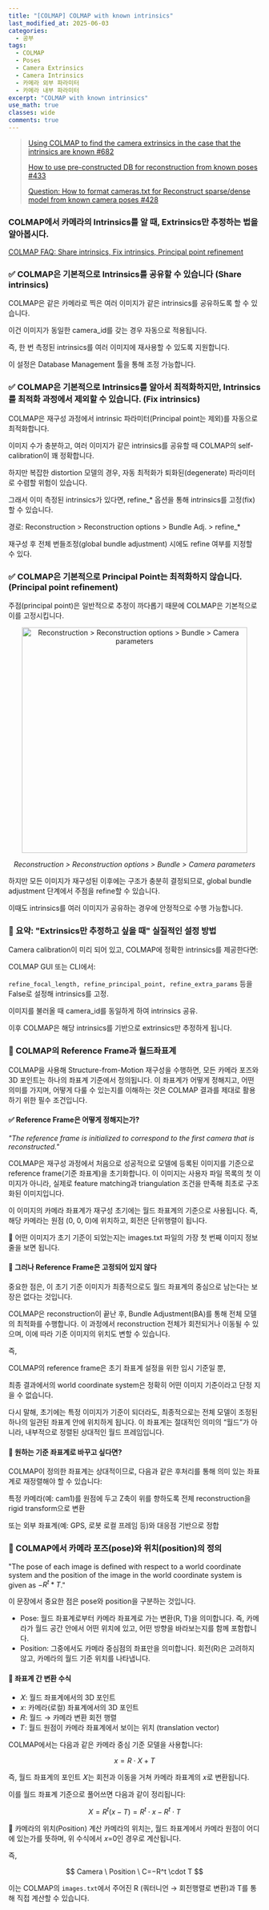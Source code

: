 ```yaml
---
title: "[COLMAP] COLMAP with known intrinsics"
last_modified_at: 2025-06-03
categories:
  - 공부
tags:
  - COLMAP
  - Poses
  - Camera Extrinsics
  - Camera Intrinsics
  - 카메라 외부 파라미터
  - 카메라 내부 파라미터
excerpt: "COLMAP with known intrinsics"
use_math: true
classes: wide
comments: true
---
```


> [Using COLMAP to find the camera extrinsics in the case that the intrinsics are known #682](https://github.com/colmap/colmap/issues/682)
>
> [How to use pre-constructed DB for reconstruction from known poses #433](https://github.com/colmap/colmap/issues/433)
> 
> [Question: How to format cameras.txt for Reconstruct sparse/dense model from known camera poses #428](https://github.com/colmap/colmap/issues/428)

### COLMAP에서 카메라의 Intrinsics를 알 때, Extrinsics만 추정하는 법을 알아봅시다.

[COLMAP FAQ: Share intrinsics, Fix intrinsics, Principal point refinement](https://colmap.github.io/faq.html#faq-share-intrinsics)

### ✅ COLMAP은 기본적으로 Intrinsics를 공유할 수 있습니다 (Share intrinsics)
COLMAP은 같은 카메라로 찍은 여러 이미지가 같은 intrinsics를 공유하도록 할 수 있습니다.

이건 이미지가 동일한 camera_id를 갖는 경우 자동으로 적용됩니다.

즉, 한 번 측정된 intrinsics를 여러 이미지에 재사용할 수 있도록 지원합니다.

이 설정은 Database Management 툴을 통해 조정 가능합니다.

### ✅ COLMAP은 기본적으로 Intrinsics를 알아서 최적화하지만, Intrinsics를 최적화 과정에서 제외할 수 있습니다. (Fix intrinsics)
COLMAP은 재구성 과정에서 intrinsic 파라미터(Principal point는 제외)를 자동으로 최적화합니다.

이미지 수가 충분하고, 여러 이미지가 같은 intrinsics를 공유할 때 COLMAP의 self-calibration이 꽤 정확합니다.

하지만 복잡한 distortion 모델의 경우, 자동 최적화가 퇴화된(degenerate) 파라미터로 수렴할 위험이 있습니다.

그래서 이미 측정된 intrinsics가 있다면, refine_* 옵션을 통해 intrinsics를 고정(fix)할 수 있습니다.

경로: Reconstruction > Reconstruction options > Bundle Adj. > refine_*

재구성 후 전체 번들조정(global bundle adjustment) 시에도 refine 여부를 지정할 수 있다.

### ✅ COLMAP은 기본적으로 Principal Point는 최적화하지 않습니다. (Principal point refinement)
주점(principal point)은 일반적으로 추정이 까다롭기 때문에 COLMAP은 기본적으로 이를 고정시킵니다.

<div style="text-align: center;">
  <img src="https://github.com/user-attachments/assets/aaa4c20c-d6ac-4c22-8356-fa502359906f" width="450" alt="Reconstruction > Reconstruction options > Bundle > Camera parameters" />
  <p><em>Reconstruction > Reconstruction options > Bundle > Camera parameters</em></p>
</div>

하지만 모든 이미지가 재구성된 이후에는 구조가 충분히 결정되므로, global bundle adjustment 단계에서 주점을 refine할 수 있습니다.

이때도 intrinsics를 여러 이미지가 공유하는 경우에 안정적으로 수행 가능합니다.

### 🔧 요약: "Extrinsics만 추정하고 싶을 때" 실질적인 설정 방법
Camera calibration이 미리 되어 있고, COLMAP에 정확한 intrinsics를 제공한다면:

COLMAP GUI 또는 CLI에서:

`refine_focal_length, refine_principal_point, refine_extra_params` 등을 False로 설정해 intrinsics를 고정.

이미지를 불러올 때 camera_id를 동일하게 하여 intrinsics 공유.

이후 COLMAP은 해당 intrinsics를 기반으로 extrinsics만 추정하게 됩니다.

### 📐 COLMAP의 Reference Frame과 월드좌표계
COLMAP을 사용해 Structure-from-Motion 재구성을 수행하면, 모든 카메라 포즈와 3D 포인트는 하나의 좌표계 기준에서 정의됩니다. 이 좌표계가 어떻게 정해지고, 어떤 의미를 가지며, 어떻게 다룰 수 있는지를 이해하는 것은 COLMAP 결과를 제대로 활용하기 위한 필수 조건입니다.

#### ✅ Reference Frame은 어떻게 정해지는가?
_"The reference frame is initialized to correspond to the first camera that is reconstructed."_

COLMAP은 재구성 과정에서 처음으로 성공적으로 모델에 등록된 이미지를 기준으로 reference frame(기준 좌표계)을 초기화합니다. 이 이미지는 사용자 파일 목록의 첫 이미지가 아니라, 실제로 feature matching과 triangulation 조건을 만족해 최초로 구조화된 이미지입니다.

이 이미지의 카메라 좌표계가 재구성 초기에는 월드 좌표계의 기준으로 사용됩니다. 즉, 해당 카메라는 원점 (0, 0, 0)에 위치하고, 회전은 단위행렬이 됩니다.

📌 어떤 이미지가 초기 기준이 되었는지는 images.txt 파일의 가장 첫 번째 이미지 정보 줄을 보면 됩니다.

#### 🔁 그러나 Reference Frame은 고정되어 있지 않다
중요한 점은, 이 초기 기준 이미지가 최종적으로도 월드 좌표계의 중심으로 남는다는 보장은 없다는 것입니다.

COLMAP은 reconstruction이 끝난 후, Bundle Adjustment(BA)를 통해 전체 모델의 최적화를 수행합니다. 이 과정에서 reconstruction 전체가 회전되거나 이동될 수 있으며, 이에 따라 기준 이미지의 위치도 변할 수 있습니다.

즉,

COLMAP의 reference frame은 초기 좌표계 설정을 위한 임시 기준일 뿐,

최종 결과에서의 world coordinate system은 정확히 어떤 이미지 기준이라고 단정 지을 수 없습니다.

다시 말해, 초기에는 특정 이미지가 기준이 되더라도, 최종적으로는 전체 모델이 조정된 하나의 일관된 좌표계 안에 위치하게 됩니다. 이 좌표계는 절대적인 의미의 “월드”가 아니라, 내부적으로 정렬된 상대적인 월드 프레임입니다.

#### 🧭 원하는 기준 좌표계로 바꾸고 싶다면?
COLMAP이 정의한 좌표계는 상대적이므로, 다음과 같은 후처리를 통해 의미 있는 좌표계로 재정렬해야 할 수 있습니다:

특정 카메라(예: cam1)를 원점에 두고 Z축이 위를 향하도록 전체 reconstruction을 rigid transform으로 변환

또는 외부 좌표계(예: GPS, 로봇 로컬 프레임 등)와 대응점 기반으로 정합

### 📐 COLMAP에서 카메라 포즈(pose)와 위치(position)의 정의
"The pose of each image is defined with respect to a world coordinate system and the position of the image in the world coordinate system is given as $-R^t * T$."

이 문장에서 중요한 점은 pose와 position을 구분하는 것입니다.

- Pose: 월드 좌표계로부터 카메라 좌표계로 가는 변환(R, T)을 의미합니다. 즉, 카메라가 월드 공간 안에서 어떤 위치에 있고, 어떤 방향을 바라보는지를 함께 포함합니다.
- Position: 그중에서도 카메라 중심점의 좌표만을 의미합니다. 회전(R)은 고려하지 않고, 카메라의 월드 기준 위치를 나타냅니다.

#### 📌 좌표계 간 변환 수식
- 𝑋: 월드 좌표계에서의 3D 포인트
- 𝑥: 카메라(로컬) 좌표계에서의 3D 포인트
- 𝑅: 월드 → 카메라 변환 회전 행렬
- 𝑇: 월드 원점이 카메라 좌표계에서 보이는 위치 (translation vector)

COLMAP에서는 다음과 같은 카메라 중심 기준 모델을 사용합니다:

$$
x = R \cdot X + T
$$

즉, 월드 좌표계의 포인트 𝑋는 회전과 이동을 거쳐 카메라 좌표계의 𝑥로 변환됩니다.

이를 월드 좌표계 기준으로 풀어쓰면 다음과 같이 정리됩니다:

$$
X =R^t(x-T) = R^t \cdot x - R^t \cdot T
$$

📌 카메라의 위치(Position) 계산
카메라의 위치는, 월드 좌표계에서 카메라 원점이 어디에 있는가를 뜻하며, 위 수식에서 𝑥=0인 경우로 계산됩니다.

즉,

$$
Camera \ Position \ C=−R^t \cdot T 
$$

이는 COLMAP의 `images.txt`에서 주어진 R (쿼터니언 → 회전행렬로 변환)과 T를 통해 직접 계산할 수 있습니다.



